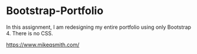 # Bootstrap-Portfolio

In this assignment, I am redesigning my entire portfolio using only Bootstrap 4. There is no CSS.

https://www.mikeqsmith.com/
